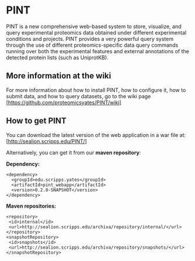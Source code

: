 # PINT
PINT is a new comprehensive web-based system to store, visualize, and query experimental proteomics data obtained under different experimental conditions and projects. PINT provides a very powerful query system through the use of different proteomics-specific data query commands running over both the experimental features and external annotations of the detected protein lists (such as UniprotKB).

## More information at the wiki
For more information about how to install PINT, how to configure it, how to submit data, and how to query datasets, go to the wiki page [https://github.com/proteomicsyates/PINT/wiki]  
  
## How to get PINT
You can download the latest version of the web application in a war file at: [http://sealion.scripps.edu/PINT/]  
  
Alternatively, you can get it from our **maven repository**:  
  
**Dependency:**  
```
<dependency>  
  <groupId>edu.scripps.yates</groupId>  
  <artifactId>pint_webapp</artifactId>  
  <version>0.2.0-SNAPSHOT</version>  
</dependency>  
```  
  
**Maven repositories:**  
 ```
<repository>  
  <id>internal</id>  
  <url>http://sealion.scripps.edu/archiva/repository/internal/</url>  
</repository>  
<snapshotRepository>  
  <id>snapshots</id>  
  <url>http://sealion.scripps.edu/archiva/repository/snapshots/</url>  
</snapshotRepository>  
```
